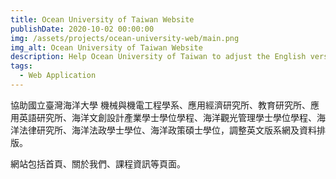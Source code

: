 ```yaml
---
title: Ocean University of Taiwan Website
publishDate: 2020-10-02 00:00:00
img: /assets/projects/ocean-university-web/main.png
img_alt: Ocean University of Taiwan Website
description: Help Ocean University of Taiwan to adjust the English version of the department website and data typesetting.
tags: 
  - Web Application
---
```


協助國立臺灣海洋大學 機械與機電工程學系、應用經濟研究所、教育研究所、應用英語研究所、海洋文創設計產業學士學位學程、海洋觀光管理學士學位學程、海洋法律研究所、海洋法政學士學位、海洋政策碩士學位，調整英文版系網及資料排版。

網站包括首頁、關於我們、課程資訊等頁面。